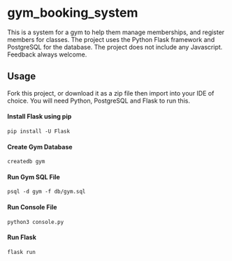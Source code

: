 # gym_booking_system

This is a system for a gym to help them manage memberships, and register members for classes. The project uses the Python Flask framework and PostgreSQL for the database.
The project does not include any Javascript. Feedback always welcome.

## Usage
Fork this project, or download it as a zip file then import into your IDE of choice. You will need Python, PostgreSQL and Flask to run this.

#### Install Flask using pip
```
pip install -U Flask
```

#### Create Gym Database
```
createdb gym
```

#### Run Gym SQL File
```
psql -d gym -f db/gym.sql
```

#### Run Console File
```
python3 console.py
```

#### Run Flask
```
flask run
```




